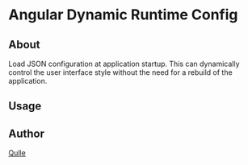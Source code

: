 # Angular Dynamic Runtime Config

## About

Load JSON configuration at application startup. This can dynamically control the user interface style without the need for a rebuild of the application.

## Usage

## Author
[Qulle](https://github.com/qulle/)